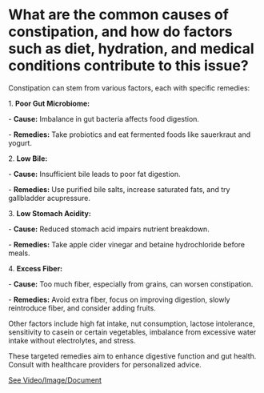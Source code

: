 # What are the common causes of constipation, and how do factors such as diet, hydration, and medical conditions contribute to this issue?

Constipation can stem from various factors, each with specific remedies:

1\. **Poor Gut Microbiome:**

\- **Cause:** Imbalance in gut bacteria affects food digestion.

\- **Remedies:** Take probiotics and eat fermented foods like sauerkraut and yogurt.

2\. **Low Bile:**

\- **Cause:** Insufficient bile leads to poor fat digestion.

\- **Remedies:** Use purified bile salts, increase saturated fats, and try gallbladder acupressure.

3\. **Low Stomach Acidity:**

\- **Cause:** Reduced stomach acid impairs nutrient breakdown.

\- **Remedies:** Take apple cider vinegar and betaine hydrochloride before meals.

4\. **Excess Fiber:**

\- **Cause:** Too much fiber, especially from grains, can worsen constipation.

\- **Remedies:** Avoid extra fiber, focus on improving digestion, slowly reintroduce fiber, and consider adding fruits.

Other factors include high fat intake, nut consumption, lactose intolerance, sensitivity to casein or certain vegetables, imbalance from excessive water intake without electrolytes, and stress.

These targeted remedies aim to enhance digestive function and gut health. Consult with healthcare providers for personalized advice.

 [See Video/Image/Document](https://hls-player.drberg.com/asset?path=migrated-assets/4-constipation-remedies-by-drberg-that-target-underlying-root-causes)